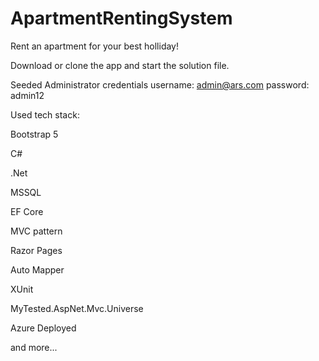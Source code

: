 # ApartmentRentingSystem
Rent an apartment for your best holliday!

Download or clone the app and start the solution file.

Seeded Administrator credentials
username: admin@ars.com
password: admin12

Used tech stack:

Bootstrap 5

C#

.Net

MSSQL

EF Core

MVC pattern

Razor Pages

Auto Mapper

XUnit

MyTested.AspNet.Mvc.Universe

Azure Deployed

and more...

